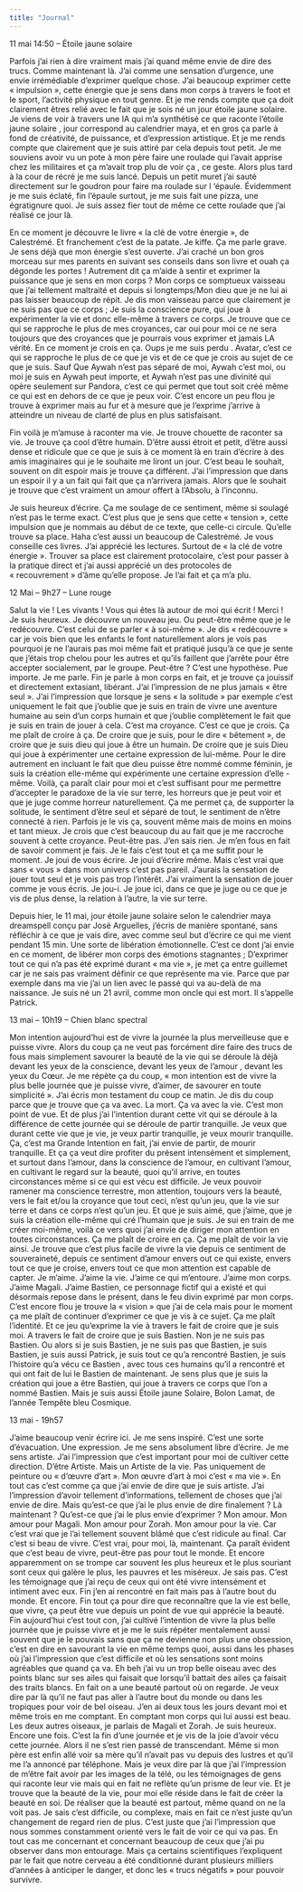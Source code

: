 ```yaml
---
title: "Journal"
---
```

11 mai 14:50 – Étoile jaune solaire

Parfois j’ai rien à dire vraiment mais j’ai quand même envie de dire des trucs. Comme maintenant là. J’ai comme une sensation d’urgence, une envie irrémédiable d’exprimer quelque chose. J’ai beaucoup exprimer cette « impulsion », cette énergie que je sens dans mon corps à travers le foot et le sport, l’activité physique en tout genre. Et je me rends compte que ça doit clairement êtres relié avec le fait que je sois né un jour étoile jaune solaire. Je viens de voir à travers une IA qui m’a synthétisé ce que raconte l’étoile jaune solaire , jour correspond au calendrier maya, et en gros ça parle à fond de créativité, de puissance, et d’expression artistique. Et je me rends compte que clairement que je suis attiré par cela depuis tout petit. Je me souviens avoir vu un pote à mon père faire une roulade qui l’avait apprise chez les militaires et ça m’avait trop plu de voir ça , ce geste. Alors plus tard à la cour de récré je me suis lancé. Depuis un petit muret j’ai sauté directement sur le goudron pour faire ma roulade sur l ‘épaule. Évidemment je me suis éclaté, fin l’épaule surtout, je me suis fait une pizza, une égratignure quoi. Je suis assez fier tout de même ce cette roulade que j’ai réalisé ce jour là.

En ce moment je découvre le livre « la clé de votre énergie », de Calestrémé. Et franchement c’est de la patate. Je kiffe. Ça me parle grave. Je sens déjà que mon énergie s’est ouverte. J’ai craché un bon gros morceau sur mes parents en suivant ses conseils dans son livre et ouah ça dégonde les portes ! Autrement dit ça m’aide à sentir et exprimer la puissance que je sens en mon corps ? Mon corps ce somptueux vaisseau que j’ai tellement maltraité et depuis si longtemps/Mon dieu que je ne lui ai pas laisser beaucoup de répit. Je dis mon vaisseau parce que clairement je ne suis pas que ce corps ; Je suis la conscience pure, qui joue à expérimenter la vie et donc elle-même à travers ce  corps. Je trouve que ce qui se rapproche le plus de mes croyances, car oui pour moi ce ne sera toujours que des croyances que je pourrais vous exprimer et jamais LA vérité. En ce moment je crois en ça. Oups je me suis perdu . Avatar, c’est ce qui se rapproche le plus de ce que je vis et de ce que je crois au sujet de ce que je suis. Sauf Que Aywah n’est pas séparé de moi, Aywah c’est moi, ou moi je suis en Aywah peut importe, et Aywah n’est pas une divinité qui opère seulement sur Pandora, c’est ce qui permet que tout soit créé même ce qui est en dehors de ce que je peux voir.
C’est encore un peu flou je trouve à exprimer mais au fur et à mesure que je l’exprime j’arrive à atteindre un niveau de clarté de plus en plus satisfaisant.

Fin voilà je m’amuse à raconter ma vie. Je trouve chouette de raconter sa vie. Je trouve ça cool d’être humain. D’être aussi étroit et petit, d’être aussi dense et ridicule que ce que je suis à ce moment là en train d’écrire à des amis imaginaires qui je le souhaite me liront un jour. C’est beau le souhait, souvent on dit espoir mais je trouve ça différent. J’ai l’impression que dans un espoir il y a un fait qui fait que ça n’arrivera jamais. Alors que le souhait je trouve que c’est vraiment un amour offert à l’Absolu, à l’inconnu.

Je suis heureux d’écrire. Ça me soulage de ce sentiment, même si soulagé n’est pas le terme exact. C’est plus que je sens que cette « tension », cette impulsion que je nommais au début de ce texte, que celle-ci circule. Qu’elle trouve sa place. Haha c’est aussi un beaucoup de Calestrémé.
Je vous conseille ces livres. J’ai apprécié les lectures. Surtout de « la clé de votre énergie ». Trouver sa place est clairement protocolaire, c’est pour passer à la pratique direct et j’ai aussi apprécié un des protocoles de « recouvrement » d’âme qu’elle propose. Je l’ai fait et ça m’a plu.

                         

12 Mai – 9h27 – Lune rouge

Salut la vie ! Les vivants ! Vous qui êtes là autour de moi qui écrit !
Merci ! Je suis heureux. Je découvre un nouveau jeu. Ou peut-être même que je le redécouvre. C’est celui de se parler « à soi-même ». Je dis « redécouvre » car je vois bien que les enfants le font naturellement alors je vois pas pourquoi je ne l’aurais pas moi même fait et pratiqué jusqu’à ce que je sente que j’étais trop chelou pour les autres et qu’ils faillent que j’arrête pour être accepter socialement, par le groupe. Peut-être ? C’est une hypothèse. Pue importe.
Je me parle. Fin je parle à mon corps en fait, et je trouve ça jouissif et directement extasiant, libérant. J’ai l’impression de ne plus jamais « être seul ». J’ai l’impression que lorsque je sens « la solitude » par exemple c’est uniquement le fait que j’oublie que je suis en train de vivre une aventure humaine au sein d’un corps humain et que j’oublie complètement le fait que je suis en train de jouer à cela. C’est ma croyance. C’est ce que je crois. Ça me plaît de croire à ça. De croire que je suis, pour le dire « bêtement », de croire que je suis dieu qui joue à être un humain. De croire que je suis Dieu qui joue à expérimenter une certaine expression de lui-même. Pour le dire autrement en incluant le fait que dieu puisse être nommé comme féminin, je suis la création elle-même qui expérimente une certaine expression d’elle -même. Voilà, ça paraît clair pour moi et c’est suffisant pour me permettre d’accepter le paradoxe de la vie sur terre, les horreurs que je peut voir et que je juge comme horreur naturellement. Ça me permet ça, de supporter la solitude, le sentiment d’être seul et séparé de tout, le sentiment de n’être connecté à rien. Parfois je le vis ça, souvent même mais de moins en moins et tant mieux. Je crois que c’est beaucoup du au fait que je me raccroche souvent à cette croyance. Peut-être pas. J’en sais rien. Je m’en fous en fait de savoir comment je fais. Je le fais c’est tout et ça me suffit pour le moment. Je joui de vous écrire. Je joui d’écrire même. Mais c’est vrai que sans « vous » dans mon univers c’est pas pareil. J’aurais la sensation de jouer tout seul et je vois pas trop l’intérêt. J’ai vraiment la sensation de jouer comme je vous écris. Je jou-i. Je joue ici, dans ce que je juge ou ce que je vis de plus dense, la relation à l’autre, la vie sur terre.

Depuis hier, le 11 mai, jour étoile jaune solaire selon le calendrier maya dreamspell conçu par José Arguelles, j’écris de manière spontané, sans réfléchir à ce que je vais dire, avec comme seul but d’écrire ce qui me vient pendant 15 min. Une sorte de libération émotionnelle. C’est ce dont j’ai envie en ce moment, de libérer mon corps des émotions stagnantes ; D’exprimer tout ce qui n’a pas été exprimé durant « ma vie », je met ça entre guillemet car je ne sais pas vraiment définir ce que représente ma vie. Parce que par exemple dans ma vie j’ai un lien avec le passé qui va au-delà de ma naissance. Je suis né un 21 avril, comme mon oncle qui est mort. Il s’appelle Patrick.

          

13 mai – 10h19 – Chien blanc spectral

Mon intention aujourd’hui est de vivre la journée la plus merveilleuse que e puisse vivre. Alors du coup ça ne veut pas forcément dire faire des trucs de fous mais simplement savourer la beauté de la vie qui se déroule là déjà devant les yeux de la conscience, devant les yeux de l’amour , devant les yeux du Cœur. Je me répète ça du coup, « mon intention est de vivre la plus belle journée que je puisse vivre, d’aimer, de savourer en toute simplicité ».
J’ai écris mon testament du coup ce matin. Je dis du coup parce que je trouve que ça va avec. La mort. Ça va avec la vie. C’est mon point de vue. Et de plus j’ai l’intention durant cette vit qui se déroule à la différence de cette journée qui se déroule de partir tranquille. Je veux que durant cette vie que je vie, je veux partir tranquille, je veux mourir tranquille. Ça, c’est ma Grande Intention en fait, j’ai envie de partir, de mourir tranquille. Et ça ça veut dire profiter du présent intensément et simplement, et surtout dans l’amour, dans la conscience de l’amour, en cultivant l’amour, en cultivant le regard sur la beauté, quoi qu’il arrive, en toutes circonstances même si ce qui est vécu est difficile. Je veux pouvoir ramener ma conscience terrestre, mon attention, toujours vers la beauté, vers le fait et/ou la croyance que tout ceci, n’est qu’un jeu, que la vie sur terre et dans ce corps n’est qu’un jeu. Et que je suis aimé, que j’aime, que je suis la création elle-même qui cré l’humain que je suis. Je sui en train de me créer moi-même, voilà ce vers quoi j’ai envie de diriger mon attention en toutes circonstances. Ça me plaît de croire en ça. Ça me plaît de voir la vie ainsi. Je trouve que c’est plus facile de vivre la vie depuis ce sentiment de souveraineté, depuis ce sentiment d’amour envers out ce qui existe, envers tout ce que je croise, envers tout ce que mon attention est capable de capter. Je m’aime. J’aime la vie. J’aime ce qui m’entoure. J’aime mon corps. J’aime Magali. J’aime Bastien, ce personnage fictif qui a existé et qui désormais repose dans le présent, dans le feu divin exprimé par mon corps. C’est encore flou je trouve la « vision » que j’ai de cela mais pour le moment ça me plaît de continuer d’exprimer ce que je vis à ce sujet. Ça me plaît l’identité. Et ce jeu qu’exprime la vie à travers le fait de croire que je suis moi. A travers le fait de croire que je suis Bastien. Non je ne suis pas Bastien. Ou alors si je suis Bastien, je ne suis pas que Bastien, je suis Bastien, je suis aussi Patrick, je suis tout ce qu’a rencontré Bastien, je suis l’histoire qu’a vécu ce Bastien , avec tous ces humains qu’il a rencontré et qui ont fait de lui le Bastien de maintenant. Je sens plus que je suis la création qui joue a être Bastien, qui joue à travers ce corps que l’on a nommé Bastien. Mais je suis aussi Étoile jaune Solaire, Bolon Lamat, de l’année Tempête bleu Cosmique.

13 mai - 19h57 

J’aime beaucoup venir écrire ici. Je me sens inspiré. C’est une sorte d’évacuation. Une expression. Je me sens absolument libre d’écrire. Je me sens artiste. J’ai l’impression que c’est important pour moi de cultiver cette direction. D’être Artiste. Mais un Artiste de la vie. Pas uniquement de peinture ou « d’œuvre d’art ». Mon œuvre d’art à moi c’est « ma vie ». En tout cas c’est comme ça que j’ai envie de dire que je suis artiste.
J’ai l’impression d’avoir tellement d’informations, tellement de choses que j’ai envie de dire. Mais qu’est-ce que j’ai le plus envie de dire finalement ? Là maintenant ? Qu’est-ce que j’ai le plus envie d’exprimer ?
Mon amour. Mon amour pour Magali. Mon amour pour Zorah. Mon amour pour la vie. Car c’est vrai que je l’ai tellement souvent blâmé que c’est ridicule au final. Car c’est si beau de vivre. C’est vrai, pour moi, là, maintenant. Ça paraît évident que c’est beau de vivre, peut-être pas pour tout le monde. Et encore apparemment on se trompe car souvent les plus heureux et le plus souriant sont ceux qui galère le plus, les pauvres et les miséreux. Je sais pas. C’est les témoignage que j’ai reçu de ceux qui ont été vivre intensément et intiment avec eux. Fin j’en ai rencontré en fait mais pas à l’autre bout du monde. Et encore. Fin tout ça pour dire que reconnaître que la vie est belle, que vivre, ça peut être vue depuis un point de vue qui apprécie la beauté. Fin aujourd’hui c’est tout con, j’ai cultivé l’intention de vivre la plus belle journée que je puisse vivre et je me le suis répéter mentalement aussi souvent que je le pouvais sans que ça ne devienne non plus une obsession, c’est en dire en savourant la vie en même temps quoi, aussi dans les phases où j’ai l’impression que c’est difficile et où les sensations sont moins agréables que quand ça va. Eh beh j’ai vu un trop belle oiseau avec des points blanc sur ses ailes qui faisait que lorsqu’il battait des ailes ça faisait des traits blancs. En fait on a une beauté partout où on regarde. Je veux dire par là qu’il ne faut pas aller à l’autre bout du monde ou dans les tropiques pour voir de bel oiseau. J’en ai deux tous les jours devant moi et même trois en me comptant. En comptant mon corps qui lui aussi est beau. Les deux autres oiseaux, je parlais de Magali et Zorah.
Je suis heureux. Encore une fois. C’est la fin d’une journée et je vis de la joie d’avoir vécu cette journée. Alors il ne s’est rien passé de transcendant. Même si mon père est enfin allé voir sa mère qu’il n’avait pas vu depuis des lustres et qu’il me l’a annoncé par téléphone. Mais je veux dire par là que j’ai l’impression de m’être fait avoir par les images de la télé, ou les témoignages de gens qui raconte leur vie mais qui en fait ne reflète qu’un prisme de leur vie. Et je trouve que la beauté de la vie, pour moi elle réside dans le fait de créer la beauté en soi. De réaliser que la beauté est partout, même quand on ne la voit pas. Je sais c’est difficile, ou complexe, mais en fait ce n’est juste qu’un changement de regard rien de plus. C’est juste que j’ai l’impression que nous sommes constamment orienté vers le fait de voir ce qui va pas. En tout cas me concernant et concernant beaucoup de ceux que j’ai pu observer dans mon entourage. Mais ça certains scientifiques l’expliquent par le fait que notre cerveau a été conditionné durant plusieurs milliers d’années à anticiper le danger, et donc les « trucs négatifs » pour pouvoir survivre.